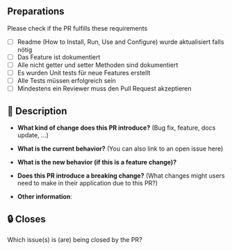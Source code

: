 ## Preparations
Please check if the PR fulfills these requirements
- [ ] Readme (How to Install, Run, Use and Configure) wurde aktualisiert falls nötig
- [ ] Das Feature ist dokumentiert
- [ ] Alle nicht getter und setter Methoden sind dokumentiert
- [ ] Es wurden Unit tests für neue Features erstellt
- [ ] Alle Tests müssen erfolgreich sein
- [ ] Mindestens ein Reviewer muss den Pull Request akzeptieren

## :ticket: Description


* **What kind of change does this PR introduce?** (Bug fix, feature, docs update, ...)



* **What is the current behavior?** (You can also link to an open issue here)



* **What is the new behavior (if this is a feature change)?**



* **Does this PR introduce a breaking change?** (What changes might users need to make in their application due to this PR?)



* **Other information**:


## :lock: Closes
Which issue(s) is (are) being closed by the PR?
